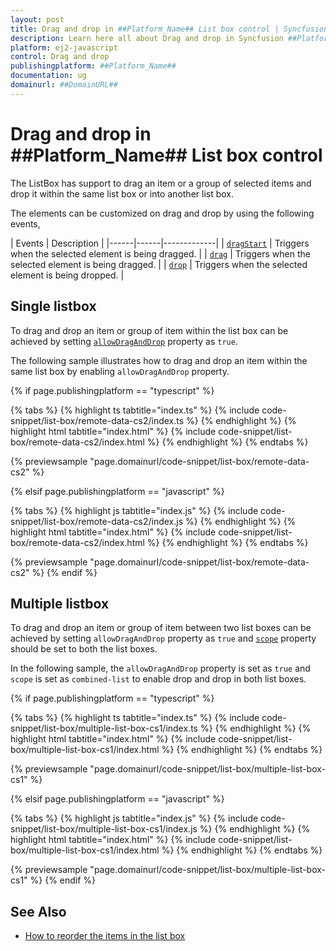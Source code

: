 ```yaml
---
layout: post
title: Drag and drop in ##Platform_Name## List box control | Syncfusion
description: Learn here all about Drag and drop in Syncfusion ##Platform_Name## List box control of Syncfusion Essential JS 2 and more.
platform: ej2-javascript
control: Drag and drop 
publishingplatform: ##Platform_Name##
documentation: ug
domainurl: ##DomainURL##
---
```


# Drag and drop in ##Platform_Name## List box control

The ListBox has support to drag an item or a group of selected items and drop it within the same list box or into another list box.

The elements can be customized on drag and drop by using the following events,

| Events | Description |
|------|------|-------------|
| [`dragStart`](../api/list-box/#dragstart) | Triggers when the selected element is being dragged. |
| [`drag`](../api/list-box/#drag) | Triggers when the selected element is being dragged. |
| [`drop`](../api/list-box/#drop) | Triggers when the selected element is being dropped. |

## Single listbox

To drag and drop an item or group of item within the list box can be achieved by setting [`allowDragAndDrop`](../api/list-box/#allowdraganddrop) property as `true`.

The following sample illustrates how to drag and drop an item within the same list box by enabling `allowDragAndDrop` property.

{% if page.publishingplatform == "typescript" %}

 {% tabs %}
{% highlight ts tabtitle="index.ts" %}
{% include code-snippet/list-box/remote-data-cs2/index.ts %}
{% endhighlight %}
{% highlight html tabtitle="index.html" %}
{% include code-snippet/list-box/remote-data-cs2/index.html %}
{% endhighlight %}
{% endtabs %}
        
{% previewsample "page.domainurl/code-snippet/list-box/remote-data-cs2" %}

{% elsif page.publishingplatform == "javascript" %}

{% tabs %}
{% highlight js tabtitle="index.js" %}
{% include code-snippet/list-box/remote-data-cs2/index.js %}
{% endhighlight %}
{% highlight html tabtitle="index.html" %}
{% include code-snippet/list-box/remote-data-cs2/index.html %}
{% endhighlight %}
{% endtabs %}

{% previewsample "page.domainurl/code-snippet/list-box/remote-data-cs2" %}
{% endif %}

## Multiple listbox

To drag and drop an item or group of item between two list boxes can be achieved by setting `allowDragAndDrop` property as `true` and [`scope`](../api/list-box/#scope) property should be set to both the list boxes.

In the following sample, the `allowDragAndDrop` property is set as `true` and `scope` is set as `combined-list` to enable drop and drop in both list boxes.

{% if page.publishingplatform == "typescript" %}

 {% tabs %}
{% highlight ts tabtitle="index.ts" %}
{% include code-snippet/list-box/multiple-list-box-cs1/index.ts %}
{% endhighlight %}
{% highlight html tabtitle="index.html" %}
{% include code-snippet/list-box/multiple-list-box-cs1/index.html %}
{% endhighlight %}
{% endtabs %}
        
{% previewsample "page.domainurl/code-snippet/list-box/multiple-list-box-cs1" %}

{% elsif page.publishingplatform == "javascript" %}

{% tabs %}
{% highlight js tabtitle="index.js" %}
{% include code-snippet/list-box/multiple-list-box-cs1/index.js %}
{% endhighlight %}
{% highlight html tabtitle="index.html" %}
{% include code-snippet/list-box/multiple-list-box-cs1/index.html %}
{% endhighlight %}
{% endtabs %}

{% previewsample "page.domainurl/code-snippet/list-box/multiple-list-box-cs1" %}
{% endif %}

## See Also

* [How to reorder the items in the list box](./dual-list-box#dual-list-box)